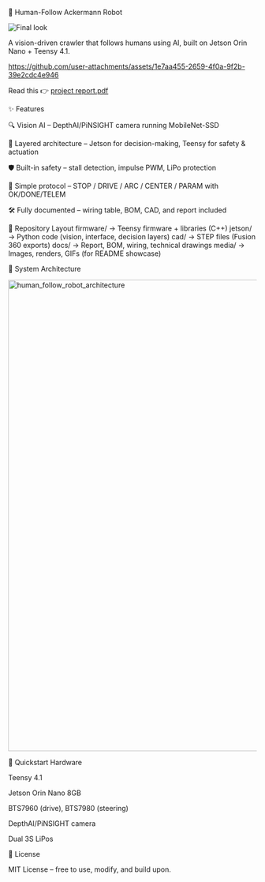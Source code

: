 🤖 Human-Follow Ackermann Robot

![Final look](https://github.com/user-attachments/assets/2a3a66dd-2642-4595-aa1f-e4db85b027b0)


A vision-driven crawler that follows humans using AI, built on Jetson Orin Nano + Teensy 4.1.




https://github.com/user-attachments/assets/1e7aa455-2659-4f0a-9f2b-39e2cdc4e946




Read this 👉 [project report.pdf](https://github.com/user-attachments/files/21867745/project.report.pdf)



✨ Features

🔍 Vision AI – DepthAI/PiNSIGHT camera running MobileNet-SSD

🧠 Layered architecture – Jetson for decision-making, Teensy for safety & actuation

🛡 Built-in safety – stall detection, impulse PWM, LiPo protection

🔌 Simple protocol – STOP / DRIVE / ARC / CENTER / PARAM with OK/DONE/TELEM

🛠 Fully documented – wiring table, BOM, CAD, and report included

📂 Repository Layout
firmware/     → Teensy firmware + libraries (C++)
jetson/       → Python code (vision, interface, decision layers)
cad/          → STEP files (Fusion 360 exports)
docs/         → Report, BOM, wiring, technical drawings
media/        → Images, renders, GIFs (for README showcase)

🧩 System Architecture

<img width="985" height="955" alt="human_follow_robot_architecture" src="https://github.com/user-attachments/assets/062f0b5e-b744-4acf-b0fd-9e938d87b004" />




🚀 Quickstart
Hardware

Teensy 4.1

Jetson Orin Nano 8GB

BTS7960 (drive), BTS7980 (steering)

DepthAI/PiNSIGHT camera

Dual 3S LiPos


📜 License

MIT License – free to use, modify, and build upon.
